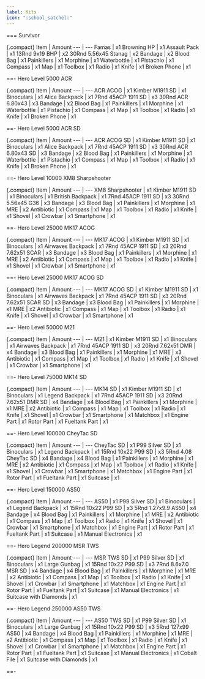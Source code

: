 ```yaml
---
label: Kits
icon: ":school_satchel:"
---
```

=== Survivor

{.compact}
Item | Amount
--- | ---
Famas | x1
Browning HP | x1
Assault Pack | x1
13Rnd 9x19 BHP | x2
30Rnd 5.56x45 Stanag | x2
Bandage | x2
Blood Bag | x1
Painkillers | x1
Morphine | x1
Waterbottle | x1
Pistachio | x1
Compass | x1
Map | x1
Toolbox | x1
Radio | x1
Knife | x1
Broken Phone | x1

==- Hero Level 5000 ACR

{.compact}
Item | Amount
--- | ---
ACR ACOG | x1
Kimber M1911 SD | x1
Binoculars | x1
Alice Backpack | x1
7Rnd 45ACP 1911 SD | x3
30Rnd ACR 6.80x43 | x3
Bandage | x2
Blood Bag | x1
Painkillers | x1
Morphine | x1
Waterbottle | x1
Pistachio | x1
Compass | x1
Map | x1
Toolbox | x1
Radio | x1
Knife | x1
Broken Phone | x1

==- Hero Level 5000 ACR SD

{.compact}
Item | Amount
--- | ---
ACR ACOG SD | x1
Kimber M1911 SD | x1
Binoculars | x1
Alice Backpack | x1
7Rnd 45ACP 1911 SD | x3
30Rnd ACR 6.80x43 SD | x3
Bandage | x2
Blood Bag | x1
Painkillers | x1
Morphine | x1
Waterbottle | x1
Pistachio | x1
Compass | x1
Map | x1
Toolbox | x1
Radio | x1
Knife | x1
Broken Phone | x1

==- Hero Level 10000 XM8 Sharpshooter

{.compact}
Item | Amount
--- | ---
XM8 Sharpshooter | x1
Kimber M1911 SD | x1
Binoculars | x1
British Backpack | x1
7Rnd 45ACP 1911 SD | x3
30Rnd 5.56x45 G36 | x3
Bandage | x3
Blood Bag | x1
Painkillers | x1
Morphine | x1
MRE | x2
Antibiotic | x1
Compass | x1
Map | x1
Toolbox | x1
Radio | x1
Knife | x1
Shovel | x1
Crowbar | x1
Smartphone | x1

==- Hero Level 25000 MK17 ACOG

{.compact}
Item | Amount
--- | ---
MK17 ACOG | x1
Kimber M1911 SD | x1
Binoculars | x1
Airwaves Backpack | x1
7Rnd 45ACP 1911 SD | x3
20Rnd 7.62x51 SCAR | x3
Bandage | x3
Blood Bag | x1
Painkillers | x1
Morphine | x1
MRE | x2
Antibiotic | x1
Compass | x1
Map | x1
Toolbox | x1
Radio | x1
Knife | x1
Shovel | x1
Crowbar | x1
Smartphone | x1

==- Hero Level 25000 MK17 ACOG SD

{.compact}
Item | Amount
--- | ---
MK17 ACOG SD | x1
Kimber M1911 SD | x1
Binoculars | x1
Airwaves Backpack | x1
7Rnd 45ACP 1911 SD | x3
20Rnd 7.62x51 SCAR SD | x3
Bandage | x3
Blood Bag | x1
Painkillers | x1
Morphine | x1
MRE | x2
Antibiotic | x1
Compass | x1
Map | x1
Toolbox | x1
Radio | x1
Knife | x1
Shovel | x1
Crowbar | x1
Smartphone | x1

==- Hero Level 50000 M21

{.compact}
Item | Amount
--- | ---
M21 | x1
Kimber M1911 SD | x1
Binoculars | x1
Airwaves Backpack | x1
7Rnd 45ACP 1911 SD | x3
20Rnd 7.62x51 DMR | x4
Bandage | x3
Blood Bag | x1
Painkillers | x1
Morphine | x1
MRE | x3
Antibiotic | x1
Compass | x1
Map | x1
Toolbox | x1
Radio | x1
Knife | x1
Shovel | x1
Crowbar | x1
Smartphone | x1

==- Hero Level 75000 MK14 SD

{.compact}
Item | Amount
--- | ---
MK14 SD | x1
Kimber M1911 SD | x1
Binoculars | x1
Legend Backpack | x1
7Rnd 45ACP 1911 SD | x3
20Rnd 7.62x51 DMR SD | x4
Bandage | x4
Blood Bag | x1
Painkillers | x1
Morphine | x1
MRE | x2
Antibiotic | x1
Compass | x1
Map | x1
Toolbox | x1
Radio | x1
Knife | x1
Shovel | x1
Crowbar | x1
Smartphone | x1
Matchbox | x1
Engine Part | x1
Rotor Part | x1
Fueltank Part | x1

==- Hero Level 100000 CheyTac SD

{.compact}
Item | Amount
--- | ---
CheyTac SD | x1
P99 Silver SD | x1
Binoculars | x1
Legend Backpack | x1
15Rnd 10x22 P99 SD | x3
5Rnd 4.08 CheyTac SD | x4
Bandage | x4
Blood Bag | x1
Painkillers | x1
Morphine | x1
MRE | x2
Antibiotic | x1
Compass | x1
Map | x1
Toolbox | x1
Radio | x1
Knife | x1
Shovel | x1
Crowbar | x1
Smartphone | x1
Matchbox | x1
Engine Part | x1
Rotor Part | x1
Fueltank Part | x1
Suitcase | x1

==- Hero Level 150000 AS50

{.compact}
Item | Amount
--- | ---
AS50 | x1
P99 Silver SD | x1
Binoculars | x1
Legend Backpack | x1
15Rnd 10x22 P99 SD | x3
5Rnd 1.27x9.9 AS50 | x4
Bandage | x4
Blood Bag | x1
Painkillers | x1
Morphine | x1
MRE | x2
Antibiotic | x1
Compass | x1
Map | x1
Toolbox | x1
Radio | x1
Knife | x1
Shovel | x1
Crowbar | x1
Smartphone | x1
Matchbox | x1
Engine Part | x1
Rotor Part | x1
Fueltank Part | x1
Suitcase | x1
Manual Electronics | x1

==- Hero Legend 200000 MSR TWS

{.compact}
Item | Amount
--- | ---
MSR TWS SD | x1
P99 Silver SD | x1
Binoculars | x1
Large Gunbag | x1
15Rnd 10x22 P99 SD | x3
7Rnd 8.6x7.0 MSR SD | x4
Bandage | x4
Blood Bag | x1
Painkillers | x1
Morphine | x1
MRE | x2
Antibiotic | x1
Compass | x1
Map | x1
Toolbox | x1
Radio | x1
Knife | x1
Shovel | x1
Crowbar | x1
Smartphone | x1
Matchbox | x1
Engine Part | x1
Rotor Part | x1
Fueltank Part | x1
Suitcase | x1
Manual Electronics | x1
Suitcase with Diamonds | x1

==- Hero Legend 250000 AS50 TWS

{.compact}
Item | Amount
--- | ---
AS50 TWS SD | x1
P99 Silver SD | x1
Binoculars | x1
Large Gunbag | x1
15Rnd 10x22 P99 SD | x3
5Rnd 127x99 AS50 | x4
Bandage | x4
Blood Bag | x1
Painkillers | x1
Morphine | x1
MRE | x2
Antibiotic | x1
Compass | x1
Map | x1
Toolbox | x1
Radio | x1
Knife | x1
Shovel | x1
Crowbar | x1
Smartphone | x1
Matchbox | x1
Engine Part | x1
Rotor Part | x1
Fueltank Part | x1
Suitcase | x1
Manual Electronics | x1
Cobalt File | x1
Suitcase with Diamonds | x1

==-